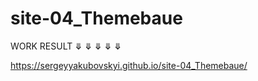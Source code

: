 # site-04_Themebaue

WORK RESULT  ⤋ ⤋ ⤋ ⤋ ⤋

 https://sergeyyakubovskyi.github.io/site-04_Themebaue/
